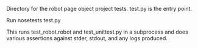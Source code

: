 Directory for the robot page object project tests. test.py is the entry point.

Run nosetests test.py

This runs test_robot.robot and test_unittest.py in a subprocess and does various assertions against stder, stdout, and any logs produced. 
